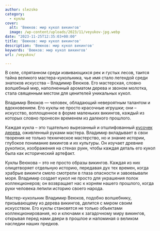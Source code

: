 ```yaml
---
author: slezsko
category:
  - куклы
cover:
  alt: 'Веюков: мир кукол викингов'
  image: /wp-content/uploads/2023/11/veyukov-jpg.webp
date: "2023-11-25T12:35:03+00:00"
title: 'Веюков: мир кукол викингов'
description: 'Веюков: мир кукол викингов'
keywords: 'Веюков: мир кукол викингов'
url: /veyukov/

---
```

В селе, спрятанном среди извивающихся рек и густых лесов, таится тайна великого мастера-кукольника, чье имя стало легендой среди знатоков искусства – Владимир Веюков. Его мастерская, словно волшебный мир, наполненный ароматом дерева и звоном молотка, стала священным местом для ценителей уникальных кукол.

Владимир Веюков — человек, обладающий невероятным талантом и вдохновением. Его куклы не просто красочные игрушки; они – искусство, воплощенное в форме маленьких викингов, каждый из которых словно пронесен временем из далекого прошлого.

Каждая кукла – это тщательно вырезанный и отшлифованный [кусочек дерева](https://www.adora.ru/pyrography/), оживленный руками мастера. Владимир вкладывает в свои творения не только техническое мастерство, но и знание истории, глубокое понимание викингов и их культуры. Он изучает древние рукописи, изображения на стенах руин, чтобы каждая деталь его кукол была как исторический артефакт.

Куклы Веюкова – это не просто образы викингов. Каждая из них олицетворяет отдельную историю, передавая дух тех времен, когда храбрые викинги смело смотрели в глаза опасности и завоевывали моря. Владимир создает кукол не просто для украшения полок коллекционеров; он возвращает нас к корням нашего прошлого, когда руки человека лепили историю своего народа.

Мастер-кукольник Владимир Веюков, подобно волшебнику, призывающему из дерева викингов, делится с миром своим искусством. Его куклы становятся не только объектами коллекционирования, но и ключами к загадочному миру викингов, открывая перед нами двери в прошлое и напоминая о великом наследии наших предков.
